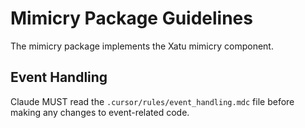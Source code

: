 # Mimicry Package Guidelines

The mimicry package implements the Xatu mimicry component.

## Event Handling
Claude MUST read the `.cursor/rules/event_handling.mdc` file before making any changes to event-related code.